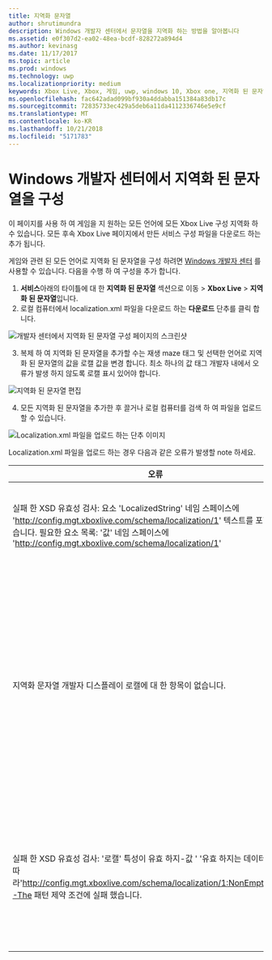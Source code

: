 ```yaml
---
title: 지역화 문자열
author: shrutimundra
description: Windows 개발자 센터에서 문자열을 지역화 하는 방법을 알아봅니다
ms.assetid: e0f307d2-ea02-48ea-bcdf-828272a894d4
ms.author: kevinasg
ms.date: 11/17/2017
ms.topic: article
ms.prod: windows
ms.technology: uwp
ms.localizationpriority: medium
keywords: Xbox Live, Xbox, 게임, uwp, windows 10, Xbox one, 지역화 된 문자열, Windows 개발자 센터
ms.openlocfilehash: fac642adad099bf930a4ddabba151384a83db17c
ms.sourcegitcommit: 72835733ec429a5deb6a11da4112336746e5e9cf
ms.translationtype: MT
ms.contentlocale: ko-KR
ms.lasthandoff: 10/21/2018
ms.locfileid: "5171783"
---
```

# <a name="configuring-localized-strings-on-windows-dev-center"></a>Windows 개발자 센터에서 지역화 된 문자열을 구성

이 페이지를 사용 하 여 게임을 지 원하는 모든 언어에 모든 Xbox Live 구성 지역화 하 수 있습니다. 모든 후속 Xbox Live 페이지에서 만든 서비스 구성 파일을 다운로드 하는 추가 됩니다.

게임와 관련 된 모든 언어로 지역화 된 문자열을 구성 하려면 [Windows 개발자 센터](https://developer.microsoft.com/dashboard) 를 사용할 수 있습니다. 다음을 수행 하 여 구성을 추가 합니다.

1. **서비스**아래의 타이틀에 대 한 **지역화 된 문자열** 섹션으로 이동 > **Xbox Live** > **지역화 된 문자열**입니다.
2. 로컬 컴퓨터에서 localization.xml 파일을 다운로드 하는 **다운로드** 단추를 클릭 합니다.

![개발자 센터에서 지역화 된 문자열 구성 페이지의 스크린샷](../../images/dev-center/localized-strings/localized-strings-1.png)

3. 복제 하 여 지역화 된 문자열을 추가할 수는 <Value locale="en-US">재생 maze</Value> 태그 및 선택한 언어로 지역화 된 문자열의 값을 로캘 값을 변경 합니다. 최소 하나의 값 태그 개발자 내에서 오류가 발생 하지 않도록 로캘 표시 있어야 합니다.

![지역화 된 문자열 편집](../../images/dev-center/localized-strings/localized-strings.gif)

4. 모든 지역화 된 문자열을 추가한 후 끌거나 로컬 컴퓨터를 검색 하 여 파일을 업로드할 수 있습니다.

![Localization.xml 파일을 업로드 하는 단추 이미지](../../images/dev-center/localized-strings/localized-strings-2.png)

Localization.xml 파일을 업로드 하는 경우 다음과 같은 오류가 발생할 note 하세요.

| 오류 | 이유 |
|---------------------------|-------------|
| 실패 한 XSD 유효성 검사: 요소 'LocalizedString' 네임 스페이스에 'http://config.mgt.xboxlive.com/schema/localization/1' 텍스트를 포함할 수 없습니다. 필요한 요소 목록: '값' 네임 스페이스에 'http://config.mgt.xboxlive.com/schema/localization/1' | XML 문서는 잘못 된 형식의 때 발생 |
| 지역화 문자열 개발자 디스플레이 로캘에 대 한 항목이 없습니다. | 지역화 된 문자열은 해당 로캘 개발자 디스플레이 로캘와 일치 하지 않는 항목 누락 된 경우이 |
| 실패 한 XSD 유효성 검사: '로캘' 특성이 유효 하지-값 ' '유효 하지는 데이터 형식에 따라'http://config.mgt.xboxlive.com/schema/localization/1:NonEmptyString'-The 패턴 제약 조건에 실패 했습니다. | 지역화 된 문자열의 로캘 값이 누락 되어 때 발생 합니다 <Value> 태그|
